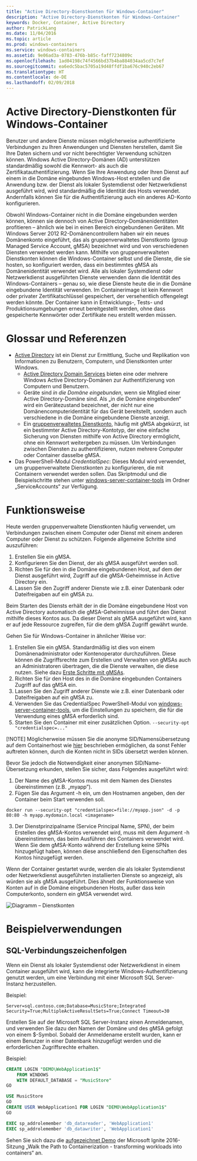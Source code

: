 ```yaml
---
title: "Active Directory-Dienstkonten für Windows-Container"
description: "Active Directory-Dienstkonten für Windows-Container"
keywords: Docker, Container, Active Directory
author: PatrickLang
ms.date: 11/04/2016
ms.topic: article
ms.prod: windows-containers
ms.service: windows-containers
ms.assetid: 9e06ad3a-0783-476b-b85c-faff7234809c
ms.openlocfilehash: 1ad04198c74f4566bd37b4ba884034aa5cd7c7ef
ms.sourcegitcommit: ea6edc5bac5705a19d48ffdf1ba676c940c2eb67
ms.translationtype: HT
ms.contentlocale: de-DE
ms.lasthandoff: 02/09/2018
---
```

# <a name="active-directory-service-accounts-for-windows-containers"></a>Active Directory-Dienstkonten für Windows-Container

Benutzer und andere Dienste müssen möglicherweise authentifizierte Verbindungen zu Ihren Anwendungen und Diensten herstellen, damit Sie Ihre Daten sichern und vor nicht berechtigter Verwendung schützen können. Windows Active Directory-Domänen (AD) unterstützen standardmäßig sowohl die Kennwort- als auch die Zertifikatauthentifizierung. Wenn Sie Ihre Anwendung oder Ihren Dienst auf einem in die Domäne eingebunden Windows-Host erstellen und die Anwendung bzw. der Dienst als lokaler Systemdienst oder Netzwerkdienst ausgeführt wird, wird standardmäßig die Identität des Hosts verwendet. Andernfalls können Sie für die Authentifizierung auch ein anderes AD-Konto konfigurieren.

Obwohl Windows-Container nicht in die Domäne eingebunden werden können, können sie dennoch von Active Directory-Domänenidentitäten profitieren – ähnlich wie bei in einen Bereich eingebundenen Geräten. Mit Windows Server 2012 R2-Domänencontrollern haben wir ein neues Domänenkonto eingeführt, das als gruppenverwaltetes Dienstkonto (group Managed Service Account, gMSA) bezeichnet wird und von verschiedenen Diensten verwendet werden kann. Mithilfe von gruppenverwalteten Dienstkonten können die Windows-Container selbst und die Dienste, die sie hosten, so konfiguriert werden, dass ein bestimmtes gMSA als Domänenidentität verwendet wird. Alle als lokaler Systemdienst oder Netzwerkdienst ausgeführten Dienste verwenden dann die Identität des Windows-Containers – genau so, wie diese Dienste heute die in die Domäne eingebundene Identität verwenden. Im Containerimage ist kein Kennwort oder privater Zertifikatschlüssel gespeichert, der versehentlich offengelegt werden könnte. Der Container kann in Entwicklungs-, Tests- und Produktionsumgebungen erneut bereitgestellt werden, ohne dass gespeicherte Kennwörter oder Zertifikate neu erstellt werden müssen. 


# <a name="glossary--references"></a>Glossar und Referenzen
- [Active Directory](http://social.technet.microsoft.com/wiki/contents/articles/1026.active-directory-services-overview.aspx) ist ein Dienst zur Ermittlung, Suche und Replikation von Informationen zu Benutzern, Computern, und Dienstkonten unter Windows. 
  - [Active Directory Domain Services](https://technet.microsoft.com/en-us/library/dd448614.aspx) bieten eine oder mehrere Windows Active Directory-Domänen zur Authentifizierung von Computern und Benutzern. 
  - Geräte sind _in die Domäne eingebunden_, wenn sie Mitglied einer Active Directory-Domäne sind. Als „in die Domäne eingebunden“ wird ein Gerätezustand bezeichnet, der nicht nur eine Domänencomputeridentität für das Gerät bereitstellt, sondern auch verschiedene in die Domäne eingebundene Dienste anzeigt.
  - Ein [gruppenverwaltetes Dienstkonto](https://technet.microsoft.com/en-us/library/jj128431(v=ws.11).aspx), häufig mit gMSA abgekürzt, ist ein bestimmter Active Directory-Kontotyp, der eine einfache Sicherung von Diensten mithilfe von Active Directory ermöglicht, ohne ein Kennwort weitergeben zu müssen. Um Verbindungen zwischen Diensten zu authentifizieren, nutzen mehrere Computer oder Container dasselbe gMSA.
- Das PowerShell-Modul _CredentialSpec_: Dieses Modul wird verwendet, um gruppenverwaltete Dienstkonten zu konfigurieren, die mit Containern verwendet werden sollen. Das Skriptmodul und die Beispielschritte stehen unter [windows-server-container-tools](https://github.com/Microsoft/Virtualization-Documentation/tree/live/windows-server-container-tools) im Ordner „ServiceAccounts“ zur Verfügung.

# <a name="how-it-works"></a>Funktionsweise

Heute werden gruppenverwaltete Dienstkonten häufig verwendet, um Verbindungen zwischen einem Computer oder Dienst mit einem anderen Computer oder Dienst zu schützen. Folgende allgemeine Schritte sind auszuführen:

1. Erstellen Sie ein gMSA.
2. Konfigurieren Sie den Dienst, der als gMSA ausgeführt werden soll.
3. Richten Sie für den in die Domäne eingebundenen Host, auf dem der Dienst ausgeführt wird, Zugriff auf die gMSA-Geheimnisse in Active Directory ein.
4. Lassen Sie den Zugriff anderer Dienste wie z.B. einer Datenbank oder Dateifreigaben auf ein gMSA zu.

Beim Starten des Diensts erhält der in die Domäne eingebundene Host von Active Directory automatisch die gMSA-Geheimnisse und führt den Dienst mithilfe dieses Kontos aus. Da dieser Dienst als gMSA ausgeführt wird, kann er auf jede Ressource zugreifen, für die dem gMSA Zugriff gewährt wurde.

Gehen Sie für Windows-Container in ähnlicher Weise vor:

1. Erstellen Sie ein gMSA. Standardmäßig ist dies von einem Domänenadministrator oder Kontenoperator durchzuführen. Diese können die Zugriffsrechte zum Erstellen und Verwalten von gMSAs auch an Administratoren übertragen, die die Dienste verwalten, die diese nutzen. Siehe dazu [Erste Schritte mit gMSAs](https://technet.microsoft.com/en-us/library/jj128431(v=ws.11).aspx).
2. Richten Sie für den Host des in die Domäne eingebunden Containers Zugriff auf das gMSA ein.
3. Lassen Sie den Zugriff anderer Dienste wie z.B. einer Datenbank oder Dateifreigaben auf ein gMSA zu.
4. Verwenden Sie das CredentialSpec PowerShell-Modul von [windows-server-container-tools](https://github.com/Microsoft/Virtualization-Documentation/tree/live/windows-server-container-tools), um die Einstellungen zu speichern, die für die Verwendung eines gMSA erforderlich sind.
5. Starten Sie den Container mit einer zusätzlichen Option. `--security-opt "credentialspec=..."`

[!NOTE]
Möglicherweise müssen Sie die anonyme SID/Namensübersetzung auf dem Containerhost wie [hier](https://docs.microsoft.com/en-us/windows/device-security/security-policy-settings/network-access-allow-anonymous-sidname-translation) beschrieben ermöglichen, da sonst Fehler auftreten können, durch die Konten nicht in SIDs übersetzt werden können.

Bevor Sie jedoch die Notwendigkeit einer anonymen SID/Name-Übersetzung erkunden, stellen Sie sicher, dass Folgendes ausgeführt wird:

1. Der Name des gMSA-Kontos muss mit dem Namen des Dienstes übereinstimmen (z.B. „myapp”).
2. Fügen Sie das Argument -h ein, um den Hostnamen angeben, den der Container beim Start verwenden soll. 
```
docker run --security-opt "credentialspec=file://myapp.json" -d -p 80:80 -h myapp.mydomain.local <imagename>
```
3. Der Dienstprinzipalname (Service Principal Name, SPN), der beim Erstellen des gMSA-Kontos verwendet wird, muss mit dem Argument -h übereinstimmen, das beim Ausführen des Containers verwendet wird. Wenn Sie dem gMSA-Konto während der Erstellung keine SPNs hinzugefügt haben, können diese anschließend den Eigenschaften des Kontos hinzugefügt werden.

Wenn der Container gestartet wurde, werden die als lokaler Systemdienst oder Netzwerkdienst ausgeführten installierten Dienste so angezeigt, als würden sie als gMSA ausgeführt. Dies ähnelt der Funktionsweise von Konten auf in die Domäne eingebundenen Hosts, außer dass kein Computerkonto, sondern ein gMSA verwendet wird. 

![Diagramm – Dienstkonten](media/serviceaccount_diagram.png)


# <a name="example-uses"></a>Beispielverwendungen


## <a name="sql-connection-strings"></a>SQL-Verbindungszeichenfolgen
Wenn ein Dienst als lokaler Systemdienst oder Netzwerkdienst in einem Container ausgeführt wird, kann die integrierte Windows-Authentifizierung genutzt werden, um eine Verbindung mit einer Microsoft SQL Server-Instanz herzustellen.

Beispiel:

```
Server=sql.contoso.com;Database=MusicStore;Integrated Security=True;MultipleActiveResultSets=True;Connect Timeout=30
```

Erstellen Sie auf der Microsoft SQL Server-Instanz einen Anmeldenamen, und verwenden Sie dazu den Namen der Domäne und des gMSA gefolgt von einem $-Symbol. Sobald der Anmeldename erstellt wurden, kann er einem Benutzer in einer Datenbank hinzugefügt werden und die erforderlichen Zugriffsrechte erhalten.

Beispiel: 

```sql
CREATE LOGIN "DEMO\WebApplication1$"
    FROM WINDOWS
    WITH DEFAULT_DATABASE = "MusicStore"
GO

USE MusicStore
GO
CREATE USER WebApplication1 FOR LOGIN "DEMO\WebApplication1$"
GO

EXEC sp_addrolemember 'db_datareader', 'WebApplication1'
EXEC sp_addrolemember 'db_datawriter', 'WebApplication1'
```

Sehen Sie sich dazu die [aufgezeichnet Demo](https://youtu.be/cZHPz80I-3s?t=2672) der Microsoft Ignite 2016-Sitzung „Walk the Path to Containerization - transforming workloads into containers“ an.
